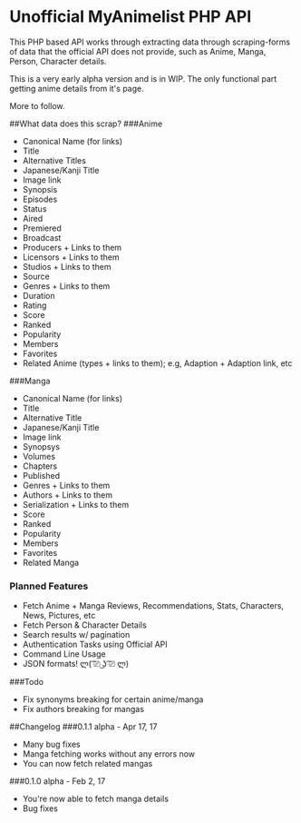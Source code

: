 # Unofficial MyAnimelist PHP API

This PHP based API works through extracting data through scraping-forms of data that the official API does not provide, such as Anime, Manga, Person, Character details.

This is a very early alpha version and is in WIP. The only functional part getting anime details from it's page.

More to follow.

##What data does this scrap?
###Anime
- Canonical Name (for links)
- Title
- Alternative Titles
- Japanese/Kanji Title
- Image link
- Synopsis
- Episodes
- Status
- Aired
- Premiered
- Broadcast
- Producers + Links to them
- Licensors + Links to them
- Studios + Links to them
- Source
- Genres + Links to them
- Duration
- Rating
- Score
- Ranked
- Popularity
- Members
- Favorites
- Related Anime (types + links to them); e.g, Adaption + Adaption link, etc

###Manga
- Canonical Name (for links)
- Title
- Alternative Title
- Japanese/Kanji Title
- Image link
- Synopsys
- Volumes
- Chapters
- Published
- Genres + Links to them
- Authors + Links to them
- Serialization + Links to them
- Score
- Ranked
- Popularity
- Members
- Favorites
- Related Manga


### Planned Features
- Fetch Anime + Manga Reviews, Recommendations, Stats, Characters, News, Pictures, etc
- Fetch Person & Character Details
- Search results w/ pagination
- Authentication Tasks using Official API
- Command Line Usage
- JSON formats! ლ( ͡⎚ ͜ʖ ͡⎚ ლ)

###Todo
- Fix synonyms breaking for certain anime/manga
- Fix authors breaking for mangas

##Changelog
###0.1.1 alpha - Apr 17, 17
- Many bug fixes
- Manga fetching works without any errors now
- You can now fetch related mangas

###0.1.0 alpha - Feb 2, 17
- You're now able to fetch manga details
- Bug fixes

